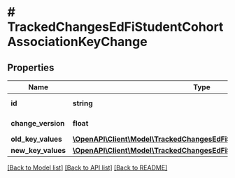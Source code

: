 # # TrackedChangesEdFiStudentCohortAssociationKeyChange

## Properties

Name | Type | Description | Notes
------------ | ------------- | ------------- | -------------
**id** | **string** | Resource identifier | [optional]
**change_version** | **float** | Change version | [optional]
**old_key_values** | [**\OpenAPI\Client\Model\TrackedChangesEdFiStudentCohortAssociationKey**](TrackedChangesEdFiStudentCohortAssociationKey.md) |  | [optional]
**new_key_values** | [**\OpenAPI\Client\Model\TrackedChangesEdFiStudentCohortAssociationKey**](TrackedChangesEdFiStudentCohortAssociationKey.md) |  | [optional]

[[Back to Model list]](../../README.md#models) [[Back to API list]](../../README.md#endpoints) [[Back to README]](../../README.md)
